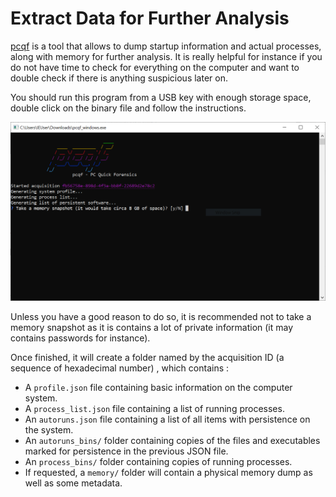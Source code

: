 # Extract Data for Further Analysis

[pcqf](https://github.com/botherder/pcqf) is a tool that allows to dump startup information and actual processes, along with memory for further analysis. It is really helpful for instance if you do not have time to check for everything on the computer and want to double check if there is anything suspicious later on.

You should run this program from a USB key with enough storage space, double click on the binary file and follow the instructions.

![A screenshot of a window with a commandline program running therein. The program is PCQF and is asking the user if they would like to take a memory snapshot.](../.gitbook/assets/pcqf1.PNG "pcqf")

Unless you have a good reason to do so, it is recommended not to take a memory snapshot as it is contains a lot of private information (it may contains passwords for instance).

Once finished, it will create a folder named by the acquisition ID (a sequence of hexadecimal number) , which contains :

* A `profile.json` file containing basic information on the computer system.
* A `process_list.json` file containing a list of running processes.
* An `autoruns.json` file containing a list of all items with persistence on the system.
* An `autoruns_bins/` folder containing copies of the files and executables marked for persistence in the previous JSON file.
* An `process_bins/` folder containing copies of running processes.
* If requested, a `memory/` folder will contain a physical memory dump as well as some metadata.
